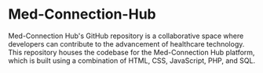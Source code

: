 # Med-Connection-Hub
Med-Connection Hub's GitHub repository is a collaborative space where developers can contribute to the advancement of healthcare technology. This repository houses the codebase for the Med-Connection Hub platform, which is built using a combination of HTML, CSS, JavaScript, PHP, and SQL.
